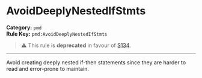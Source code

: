 # AvoidDeeplyNestedIfStmts
**Category:** `pmd`<br/>
**Rule Key:** `pmd:AvoidDeeplyNestedIfStmts`<br/>
> :warning: This rule is **deprecated** in favour of [S134](https://rules.sonarsource.com/java/RSPEC-134).

-----

<!-- (c) 2019 PMD -->
Avoid creating deeply nested if-then statements since they are harder to read and error-prone to maintain.
